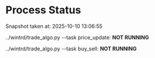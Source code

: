 # Process Status

Snapshot taken at: 2025-10-10 13:06:55

../wintrd/trade_algo.py --task price_update: **NOT RUNNING**

../wintrd/trade_algo.py --task buy_sell: **NOT RUNNING**


